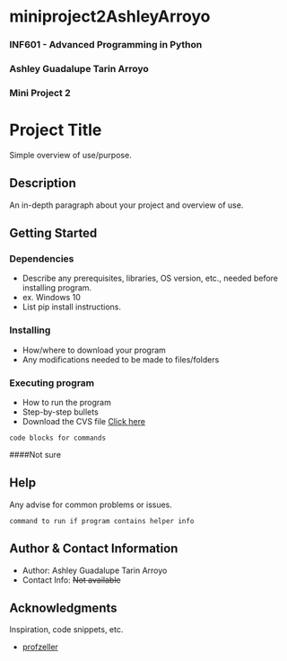 # miniproject2AshleyArroyo
### INF601 - Advanced Programming in Python
### Ashley Guadalupe Tarin Arroyo
### Mini Project 2


# Project Title

Simple overview of use/purpose.

## Description

An in-depth paragraph about your project and overview of use.

## Getting Started

### Dependencies

* Describe any prerequisites, libraries, OS version, etc., needed before installing program.
* ex. Windows 10
* List pip install instructions.

### Installing

* How/where to download your program
* Any modifications needed to be made to files/folders

### Executing program

* How to run the program
* Step-by-step bullets
* Download the CVS file [Click here](https://www.kaggle.com/datasets/asinow/car-price-dataset?resource=download)
```
code blocks for commands
```
####Not sure
## Help

Any advise for common problems or issues.
```
command to run if program contains helper info
```

## Author & Contact Information


* Author: Ashley Guadalupe Tarin Arroyo
* Contact Info: ~~Not available~~

## Acknowledgments

Inspiration, code snippets, etc.
* [profzeller](https://github.com/profzeller/miniproject1)